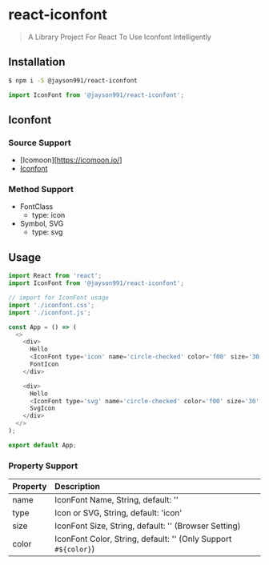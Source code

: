 # react-iconfont

> A Library Project For React To Use Iconfont Intelligently

## Installation

```bash
$ npm i -S @jayson991/react-iconfont
```

```javascript
import IconFont from '@jayson991/react-iconfont';
```

## Iconfont

### Source Support

- [Icomoon][https://icomoon.io/]
- [Iconfont](https://www.iconfont.cn/)

### Method Support

- FontClass
  - type: icon
- Symbol, SVG
  - type: svg

## Usage

```javascript
import React from 'react';
import IconFont from '@jayson991/react-iconfont';

// import for IconFont usage
import './iconfont.css';
import './iconfont.js';

const App = () => (
  <>
    <div>
      Hello
      <IconFont type='icon' name='circle-checked' color='f00' size='30' />
      FontIcon
    </div>

    <div>
      Hello
      <IconFont type='svg' name='circle-checked' color='f00' size='30' />
      SvgIcon
    </div>
  </>
);

export default App;
```

### Property Support

| Property | Description                                                    |
| -------- | :------------------------------------------------------------- |
| name     | IconFont Name, String, default: ''                             |
| type     | Icon or SVG, String, default: 'icon'                           |
| size     | IconFont Size, String, default: '' (Browser Setting)           |
| color    | IconFont Color, String, default: '' (Only Support `#${color}`) |
